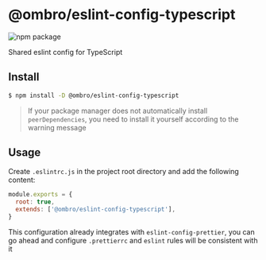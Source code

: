# @ombro/eslint-config-typescript

![npm package](https://badgen.net/npm/v/@ombro/eslint-config-typescript)

Shared eslint config for TypeScript

## Install

```sh
$ npm install -D @ombro/eslint-config-typescript
```

> If your package manager does not automatically install `peerDependencies`, you need to install it yourself according to the warning message

## Usage

Create `.eslintrc.js` in the project root directory and add the following content:

```js
module.exports = {
  root: true,
  extends: ['@ombro/eslint-config-typescript'],
}
```

This configuration already integrates with `eslint-config-prettier`, you can go ahead and configure `.prettierrc` and `eslint` rules will be consistent with it
